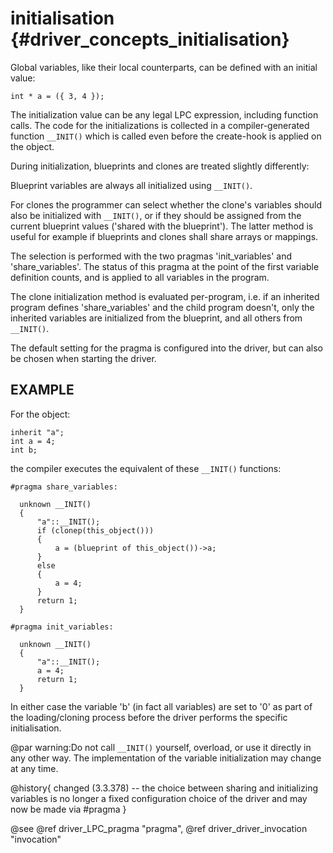 initialisation {#driver_concepts_initialisation}
================================================
Global variables, like their local counterparts, can be defined
with an initial value:

~~~{.c}
int * a = ({ 3, 4 });

~~~
The initialization value can be any legal LPC expression,
including function calls. The code for the initializations is
collected in a compiler-generated function `__INIT()` which is
called even before the create-hook is applied on the object.

During initialization, blueprints and clones are treated
slightly differently:

Blueprint variables are always all initialized using `__INIT()`.

For clones the programmer can select whether the clone's
variables should also be initialized with `__INIT()`, or if they
should be assigned from the current blueprint values
('shared with the blueprint'). The latter method is useful for
example if blueprints and clones shall share arrays or
mappings.

The selection is performed with the two pragmas
'init_variables' and 'share_variables'. The status of this
pragma at the point of the first variable definition counts,
and is applied to all variables in the program.

The clone initialization method is evaluated per-program, i.e.
if an inherited program defines 'share_variables' and the child
program doesn't, only the inherited variables are initialized
from the blueprint, and all others from `__INIT()`.

The default setting for the pragma is configured into the
driver, but can also be chosen when starting the driver.

## EXAMPLE #

For the object:

~~~{.c}
inherit "a";
int a = 4;
int b;

~~~
the compiler executes the equivalent of these `__INIT()` functions:

~~~{.c}
#pragma share_variables:

  unknown __INIT()
  {
      "a"::__INIT();
      if (clonep(this_object()))
      {
          a = (blueprint of this_object())->a;
      }
      else
      {
          a = 4;
      }
      return 1;
  }

#pragma init_variables:

  unknown __INIT()
  {
      "a"::__INIT();
      a = 4;
      return 1;
  }

~~~
In either case the variable 'b' (in fact all variables) are
set to '0' as part of the loading/cloning process before the
driver performs the specific initialisation.

@par warning:Do not call `__INIT()` yourself, overload, or use it directly in
any other way. The implementation of the variable
initialization may change at any time.

@history{
changed (3.3.378) -- the choice between sharing and initializing
variables is no longer a fixed configuration choice of the driver and may now be made via #pragma
}

@see @ref driver_LPC_pragma "pragma", @ref driver_driver_invocation "invocation"
